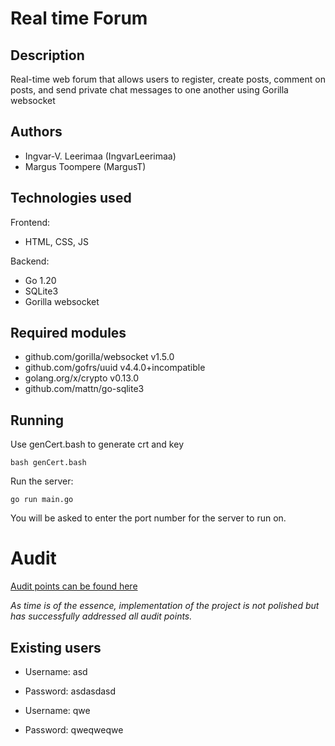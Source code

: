 # Real time Forum

## Description

Real-time web forum that allows users to register, create posts, comment on posts, and send private chat messages to one another using Gorilla websocket

## Authors

- Ingvar-V. Leerimaa (IngvarLeerimaa)
- Margus Toompere (MargusT)

## Technologies used

Frontend:
- HTML, CSS, JS

Backend:
- Go 1.20
- SQLite3
- Gorilla websocket

## Required modules

- github.com/gorilla/websocket v1.5.0
- github.com/gofrs/uuid v4.4.0+incompatible
- golang.org/x/crypto v0.13.0
- github.com/mattn/go-sqlite3

## Running 

Use genCert.bash to generate crt and key
    
```bash genCert.bash```

Run the server:

`go run main.go`

You will be asked to enter the port number for the server to run on.

# Audit

[Audit points can be found here](https://github.com/01-edu/public/tree/master/subjects/real-time-forum/audit)

*As time is of the essence, implementation of the project is not polished but has successfully addressed all audit points.*

## Existing users

- Username: asd
- Password: asdasdasd

- Username: qwe
- Password: qweqweqwe

